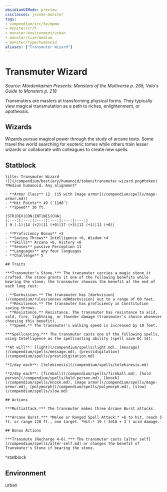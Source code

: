 ```yaml
---
obsidianUIMode: preview
cssclasses: json5e-monster
tags:
- compendium/src/5e/mpmm
- monster/cr/5
- monster/environment/urban
- monster/size/medium
- monster/type/humanoid
aliases: ["Transmuter Wizard"]
---
```

# Transmuter Wizard
*Source: Mordenkainen Presents: Monsters of the Multiverse p. 265, Volo's Guide to Monsters p. 218*  

Transmuters are masters at transforming physical forms. They typically view magical transmutation as a path to riches, enlightenment, or apotheosis.

## Wizards

Wizards pursue magical power through the study of arcane texts. Some travel the world searching for esoteric tomes while others train lesser wizards or collaborate with colleagues to create new spells.

## Statblock

```ad-statblock
title: Transmuter Wizard
![](/compendium/bestiary/humanoid/token/transmuter-wizard.png#token)
*Medium humanoid, Any alignment*

- **Armor Class** 12  (15 with [mage armor](/compendium/spells/mage-armor.md))
- **Hit Points** 49 (`11d8`)
- **Speed** 30 ft.

|STR|DEX|CON|INT|WIS|CHA|
|:---:|:---:|:---:|:---:|:---:|:---:|
| 9 (-1)|14 (+2)|11 (+0)|17 (+3)|12 (+1)|11 (+0)|

- **Proficiency Bonus** +3
- **Saving Throws** Intelligence +6, Wisdom +4
- **Skills** Arcana +6, History +6
- **Senses** passive Perception 11
- **Languages** any four languages
- **Challenge** 5

## Traits

***Transmuter's Stone.*** The transmuter carries a magic stone it crafted. The stone grants it one of the following benefits while bearing the stone; the transmuter chooses the benefit at the end of each long rest:

- **Darkvision.** The transmuter has [darkvision](/compendium/rules/senses.md#darkvision) out to a range of 60 feet.  
- **Resilience.** The transmuter has proficiency in Constitution saving throws.   
- **Resistance.** Resistance. The transmuter has resistance to acid, cold, fire, lightning, or thunder damage (transmuter's choice whenever choosing this benefit).  
- **Speed.** The transmuter's walking speed is increased by 10 feet.  

***Spellcasting.*** The transmuter casts one of the following spells, using Intelligence as the spellcasting ability (spell save DC 14):

**At will**: [light](/compendium/spells/light.md), [message](/compendium/spells/message.md), [prestidigitation](/compendium/spells/prestidigitation.md)

**1/day each**: [telekinesis](/compendium/spells/telekinesis.md)

**2/day each**: [fireball](/compendium/spells/fireball.md), [hold person](/compendium/spells/hold-person.md), [knock](/compendium/spells/knock.md), [mage armor](/compendium/spells/mage-armor.md), [polymorph](/compendium/spells/polymorph.md), [slow](/compendium/spells/slow.md)

## Actions

***Multiattack.*** The transmuter makes three Arcane Burst attacks.

***Arcane Burst.*** *Melee or Ranged Spell Attack:* +6 to hit, reach 5 ft. or range 120 ft., one target. *Hit:* 19 (`3d10 + 3`) acid damage.

## Bonus Actions

***Transmute (Recharge 4-6).*** The transmuter casts [alter self](/compendium/spells/alter-self.md) or changes the benefit of Transmuter's Stone if bearing the stone.
```
^statblock

## Environment

urban